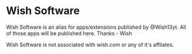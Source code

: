 # Wish Software
Wish Software is an alias for apps/extensions published by @Wish13yt.
All of those apps will be published here.
Thanks - Wish

 Wish Software is not associated with wish.com or any of it's affliates.
